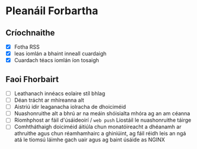 # Pleanáil Forbartha

## Críochnaithe

- [x] Fotha RSS
- [x] leas iomlán a bhaint inneall cuardaigh
- [x] Cuardach téacs iomlán íon tosaigh

## Faoi Fhorbairt

- [ ] Leathanach innéacs eolaire stíl bhlag
- [ ] Déan trácht ar mhíreanna alt
- [ ] Aistriú idir leaganacha iolracha de dhoiciméid
- [ ] Nuashonruithe alt a bhrú ar na meáin shóisialta mhóra ag an am céanna
- [ ] Ríomhphost ar fáil d'úsáideoirí / `web push` Liostáil le nuashonruithe táirge
- [ ] Comhtháthaigh doiciméid áitiúla chun monatóireacht a dhéanamh ar athruithe agus chun réamhamhairc a ghiniúint, ag fáil réidh leis an ngá atá le tiomsú láimhe gach uair agus ag baint úsáide as NGINX